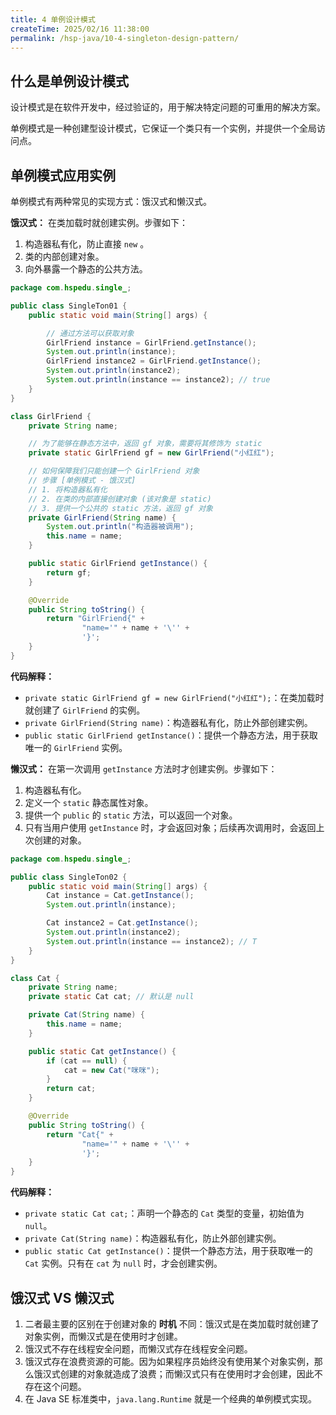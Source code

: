 ```yaml
---
title: 4 单例设计模式
createTime: 2025/02/16 11:38:00
permalink: /hsp-java/10-4-singleton-design-pattern/
---
```


## **什么是单例设计模式**


设计模式是在软件开发中，经过验证的，用于解决特定问题的可重用的解决方案。


单例模式是一种创建型设计模式，它保证一个类只有一个实例，并提供一个全局访问点。


## **单例模式应用实例**


单例模式有两种常见的实现方式：饿汉式和懒汉式。


**饿汉式：** 在类加载时就创建实例。步骤如下：

1. 构造器私有化，防止直接 `new` 。
2. 类的内部创建对象。
3. 向外暴露一个静态的公共方法。

```java
package com.hspedu.single_;

public class SingleTon01 {
    public static void main(String[] args) {

        // 通过方法可以获取对象
        GirlFriend instance = GirlFriend.getInstance();
        System.out.println(instance);
        GirlFriend instance2 = GirlFriend.getInstance();
        System.out.println(instance2);
        System.out.println(instance == instance2); // true
    }
}

class GirlFriend {
    private String name;

    // 为了能够在静态方法中，返回 gf 对象，需要将其修饰为 static
    private static GirlFriend gf = new GirlFriend("小红红");

    // 如何保障我们只能创建一个 GirlFriend 对象
    // 步骤 [单例模式 - 饿汉式]
    // 1. 将构造器私有化
    // 2. 在类的内部直接创建对象 (该对象是 static)
    // 3. 提供一个公共的 static 方法，返回 gf 对象
    private GirlFriend(String name) {
        System.out.println("构造器被调用");
        this.name = name;
    }

    public static GirlFriend getInstance() {
        return gf;
    }

    @Override
    public String toString() {
        return "GirlFriend{" +
                "name='" + name + '\'' +
                '}';
    }
}
```


**代码解释：**

- `private static GirlFriend gf = new GirlFriend("小红红");`：在类加载时就创建了 `GirlFriend` 的实例。
- `private GirlFriend(String name)`：构造器私有化，防止外部创建实例。
- `public static GirlFriend getInstance()`：提供一个静态方法，用于获取唯一的 `GirlFriend` 实例。

**懒汉式：** 在第一次调用 `getInstance` 方法时才创建实例。步骤如下：

1. 构造器私有化。
2. 定义一个 `static` 静态属性对象。
3. 提供一个 `public` 的 `static` 方法，可以返回一个对象。
4. 只有当用户使用 `getInstance` 时，才会返回对象；后续再次调用时，会返回上次创建的对象。

```java
package com.hspedu.single_;

public class SingleTon02 {
    public static void main(String[] args) {
        Cat instance = Cat.getInstance();
        System.out.println(instance);

        Cat instance2 = Cat.getInstance();
        System.out.println(instance2);
        System.out.println(instance == instance2); // T
    }
}

class Cat {
    private String name;
    private static Cat cat; // 默认是 null

    private Cat(String name) {
        this.name = name;
    }

    public static Cat getInstance() {
        if (cat == null) {
            cat = new Cat("咪咪");
        }
        return cat;
    }

    @Override
    public String toString() {
        return "Cat{" +
                "name='" + name + '\'' +
                '}';
    }
}
```


**代码解释：**

- `private static Cat cat;`：声明一个静态的 `Cat` 类型的变量，初始值为 `null`。
- `private Cat(String name)`：构造器私有化，防止外部创建实例。
- `public static Cat getInstance()`：提供一个静态方法，用于获取唯一的 `Cat` 实例。只有在 `cat` 为 `null` 时，才会创建实例。

## **饿汉式 VS 懒汉式**

1. 二者最主要的区别在于创建对象的 **时机** 不同：饿汉式是在类加载时就创建了对象实例，而懒汉式是在使用时才创建。
2. 饿汉式不存在线程安全问题，而懒汉式存在线程安全问题。
3. 饿汉式存在浪费资源的可能。因为如果程序员始终没有使用某个对象实例，那么饿汉式创建的对象就造成了浪费；而懒汉式只有在使用时才会创建，因此不存在这个问题。
4. 在 Java SE 标准类中，`java.lang.Runtime` 就是一个经典的单例模式实现。
